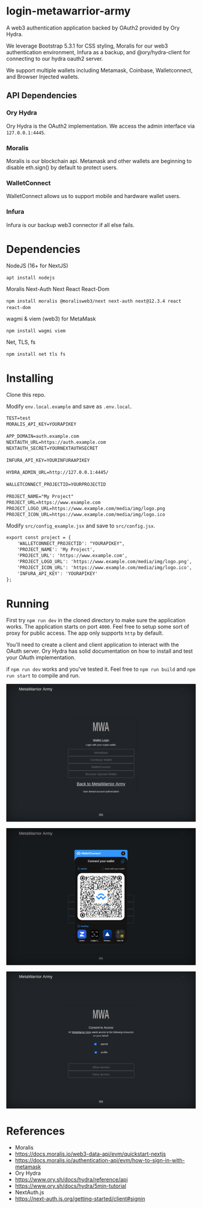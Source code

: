# login-metawarrior-army
A web3 authentication application backed by OAuth2 provided by Ory Hydra.

We leverage Bootstrap 5.3.1 for CSS styling, Moralis for our web3 authentication environment, Infura as a backup, and @ory/hydra-client for connecting to our hydra oauth2 server.

We support multiple wallets including Metamask, Coinbase, Walletconnect, and Browser Injected wallets.

## API Dependencies
### Ory Hydra
Ory Hydra is the OAuth2 implementation. We access the admin interface via `127.0.0.1:4445`.

### Moralis
Moralis is our blockchain api. Metamask and other wallets are beginning to disable eth.sign() by default to protect users.

### WalletConnect
WalletConnect allows us to support mobile and hardware wallet users.

### Infura
Infura is our backup web3 connector if all else fails.

# Dependencies
NodeJS (16+ for NextJS)

`apt install nodejs`

Moralis Next-Auth Next React React-Dom

`npm install moralis @moralisweb3/next next-auth next@12.3.4 react react-dom`

wagmi & viem (web3) for MetaMask

`npm install wagmi viem`

Net, TLS, fs 

`npm install net tls fs`

# Installing

Clone this repo.

Modify `env.local.example` and save as `.env.local`.

```
TEST=test
MORALIS_API_KEY=YOURAPIKEY

APP_DOMAIN=auth.example.com
NEXTAUTH_URL=https://auth.example.com
NEXTAUTH_SECRET=YOURNEXTAUTHSECRET

INFURA_API_KEY=YOURINFURAAPIKEY

HYDRA_ADMIN_URL=http://127.0.0.1:4445/

WALLETCONNECT_PROJECTID=YOURPROJECTID

PROJECT_NAME="My Project"
PROJECT_URL=https://www.example.com
PROJECT_LOGO_URL=https://www.example.com/media/img/logo.png
PROJECT_ICON_URL=https://www.example.com/media/img/logo.ico

```

Modify `src/config_example.jsx` and save to `src/config.jsx`.

```
export const project = {
    'WALLETCONNECT_PROJECTID': "YOURAPIKEY",
    'PROJECT_NAME': 'My Project',
    'PROJECT_URL': 'https://www.example.com',
    'PROJECT_LOGO_URL': 'https://www.example.com/media/img/logo.png',
    'PROJECT_ICON_URL': 'https://www.example.com/media/img/logo.ico',
    'INFURA_API_KEY': 'YOURAPIKEY'
};
```

# Running
First try `npm run dev` in the cloned directory to make sure the application works. The application starts on port `4000`. Feel free to setup some sort of proxy for public access. The app only supports `http` by default.

You'll need to create a client and client application to interact with the OAuth server. Ory Hydra has solid documentation on how to install and test your OAuth implementation.

if `npm run dev` works and you've tested it. Feel free to `npm run build` and `npm run start` to compile and run.

![screenshot](https://github.com/MetaWarrior-Army/login-metawarrior-army/blob/61dc3a694c486926407704c47891f232d9d46b8c/github/pics/login_oauth2.png?raw=true)

![screenshot](https://github.com/MetaWarrior-Army/login-metawarrior-army/blob/61dc3a694c486926407704c47891f232d9d46b8c/github/pics/wc_oauth2.png?raw=true)

![screenshot](https://github.com/MetaWarrior-Army/login-metawarrior-army/blob/61dc3a694c486926407704c47891f232d9d46b8c/github/pics/consent_oauth.png?raw=true)


# References
- Moralis
- https://docs.moralis.io/web3-data-api/evm/quickstart-nextjs
- https://docs.moralis.io/authentication-api/evm/how-to-sign-in-with-metamask
- Ory Hydra
- https://www.ory.sh/docs/hydra/reference/api
- https://www.ory.sh/docs/hydra/5min-tutorial
- NextAuth.js
- https://next-auth.js.org/getting-started/client#signin


